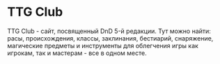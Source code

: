 # TTG Club
TTG Club - сайт, посвященный DnD 5-й редакции.
Тут можно найти: расы, происхождения, классы, заклинания, бестиарий, снаряжение, магические предметы и инструменты для облегчения игры как игрокам, так и мастерам - все в одном месте.
